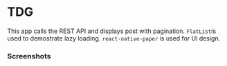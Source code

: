 # TDG

This app calls the REST API and displays post with pagination. `FlatList`is used to demostrate lazy loading. `react-native-paper` is used for UI design.

### Screenshots
